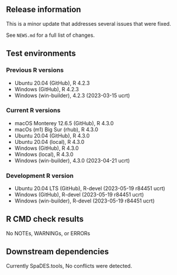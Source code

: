 ## Release information

This is a minor update that addresses several issues that were fixed. 

See `NEWS.md` for a full list of changes.

## Test environments

### Previous R versions
* Ubuntu 20.04                 (GitHub), R 4.2.3
* Windows                      (GitHub), R 4.2.3
* Windows                 (win-builder), 4.2.3 (2023-03-15 ucrt)

### Current R versions
* macOS Monterey 12.6.5        (GitHub), R 4.3.0
* macOs (m1) Big Sur             (rhub), R 4.3.0
* Ubuntu 20.04                 (GitHub), R 4.3.0
* Ubuntu 20.04                  (local), R 4.3.0
* Windows                      (GitHub), R 4.3.0
* Windows                       (local), R 4.3.0
* Windows                 (win-builder), 4.3.0 (2023-04-21 ucrt)

### Development R version
* Ubuntu 20.04 LTS             (GitHub), R-devel (2023-05-19 r84451 ucrt)
* Windows                      (GitHub), R-devel (2023-05-19 r84451 ucrt)
* Windows                 (win-builder), R-devel (2023-05-19 r84451 ucrt)

## R CMD check results

No NOTEs, WARNINGs, or ERRORs

## Downstream dependencies

Currently SpaDES.tools, No conflicts were detected.
